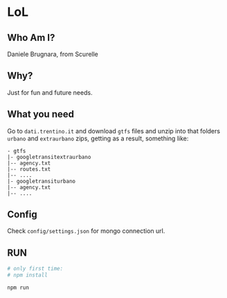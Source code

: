# LoL

## Who Am I?

Daniele Brugnara, from Scurelle

## Why?

Just for fun and future needs.

## What you need

Go to `dati.trentino.it` and download `gtfs` files and unzip into that folders `urbano` and `extraurbano` zips,
getting as a result, something like:

```
- gtfs
|- googletransitextraurbano
|-- agency.txt
|-- routes.txt
|-- ....
|- googletransiturbano
|-- agency.txt
|-- ....
```

## Config

Check `config/settings.json` for mongo connection url.

## RUN

```bash
# only first time:
# npm install

npm run
```